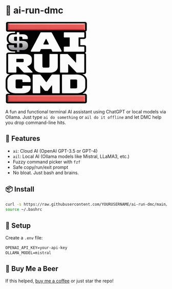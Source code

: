 # 🎤 ai-run-dmc

![AI-Run-DMC Logo](img/logos/ai_run_cmd_256x256.png)

A fun and functional terminal AI assistant using ChatGPT or local models via Ollama.
Just type `ai do something` or `ail do it offline` and let DMC help you drop command-line hits.

## 🚀 Features

- `ai`: Cloud AI (OpenAI GPT-3.5 or GPT-4)
- `ail`: Local AI (Ollama models like Mistral, LLaMA3, etc.)
- Fuzzy command picker with `fzf`
- Safe copy/run/exit prompt
- No bloat. Just bash and brains.

## 📦 Install

```bash
curl -s https://raw.githubusercontent.com/YOURUSERNAME/ai-run-dmc/main/ai.sh >> ~/.bashrc
source ~/.bashrc
```

## 🔑 Setup

Create a `.env` file:

```env
OPENAI_API_KEY=your-api-key
OLLAMA_MODEL=mistral
```

## 🍻 Buy Me a Beer

If this helped, [buy me a coffee](https://www.buymeacoffee.com/YOURUSERNAME) or just star the repo!
